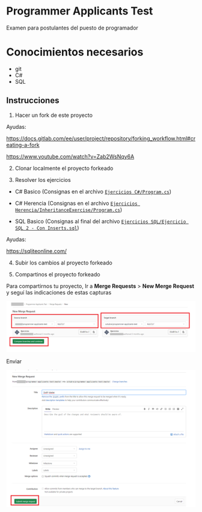 # Programmer Applicants Test

Examen para postulantes del puesto de programador

# Conocimientos necesarios

- git
- C#
- SQL


## Instrucciones

1. Hacer un fork de este proyecto

Ayudas:

https://docs.gitlab.com/ee/user/project/repository/forking_workflow.html#creating-a-fork

https://www.youtube.com/watch?v=Zab2WsNqy6A

2. Clonar localmente el proyecto forkeado

3. Resolver los ejercicios

- C# Basico (Consignas en el archivo [`Ejercicios C#/Program.cs`](https://gitlab.com/octubre/programmer-applicants-test/-/blob/master/Ejercicios%20C%23/Program.cs))

- C# Herencia (Consignas en el archivo [`Ejercicios Herencia/InheritanceExercise/Program.cs`](https://gitlab.com/octubre/programmer-applicants-test/-/blob/master/Ejercicios%20Herencia/InheritanceExercise/Program.cs))

- SQL Basico (Consignas al final del archivo [`Ejercicios SQL/Ejercicio SQL 2 - Con Inserts.sql`](https://gitlab.com/octubre/programmer-applicants-test/-/blob/master/Ejercicios%20SQL/Ejercicio%20SQL%202%20-%20Con%20Inserts.sql))

Ayudas:

https://sqliteonline.com/

4. Subir los cambios al proyecto forkeado

5. Compartinos el proyecto forkeado

Para compartirnos tu proyecto, Ir a **Merge Requests** > **New Merge Request** y seguí las indicaciones de estas capturas

![alt text](assets/mr1.png "Merge Request 1")

Enviar


![alt text](assets/mr2.png "Merge Request 2")

